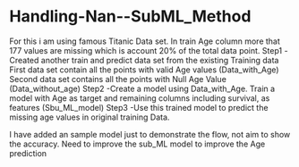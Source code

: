 # Handling-Nan--SubML_Method
For this i am using famous Titanic Data set.
In train Age column more that 177 values are missing which is account 20% of the total data point.
Step1 -Created another train and predict data set  from the existing Training data
       First data set contain all the points with valid Age values (Data_with_Age)
       Second data set contains all the points with Null Age Value (Data_without_age)
Step2 -Create a model using Data_with_Age.
       Train a model with Age as target and remaining columns including survival, as features (Sbu_ML_model)
Step3 -Use this trained model to predict the missing age values in original training Data.

I have added an sample model just to demonstrate the flow, not aim to show the accuracy.
Need to improve the sub_ML model to improve the Age prediction
